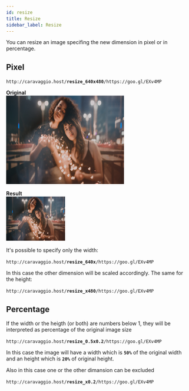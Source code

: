 ```yaml
---
id: resize
title: Resize
sidebar_label: Resize
---
```


You can resize an image specifing the new dimension in pixel or in percentage.

## Pixel

<code>http&#8203;:&#8203;//caravaggio.host/<strong>resize_640x480</strong>/https&#8203;:&#8203;//goo.gl/EXv4MP</code>

**Original**     
<img width="320" height="240" src="assets/example/girls.jpeg" />

**Result**     
<img width="160" height="120" src="assets/example/girls.jpeg" />

It's possible to specify only the width:

<code>http&#8203;:&#8203;//caravaggio.host/<strong>resize_640x</strong>/https&#8203;:&#8203;//goo.gl/EXv4MP</code>

In this case the other dimension will be scaled accordingly. The same for the height:

<code>http&#8203;:&#8203;//caravaggio.host/<strong>resize_x480</strong>/https&#8203;:&#8203;//goo.gl/EXv4MP</code>

## Percentage

If the width or the heigth (or both) are numbers below 1, they will be interpreted as percentage of the original image size

<code>http&#8203;:&#8203;//caravaggio.host/<strong>resize_0.5x0.2</strong>/https&#8203;:&#8203;//goo.gl/EXv4MP</code>

In this case the image will have a width which is **`50%`** of the original width and an height which is
**`20%`** of original height.

Also in this case one or the other dimansion can be excluded

<code>http&#8203;:&#8203;//caravaggio.host/<strong>resize_x0.2</strong>/https&#8203;:&#8203;//goo.gl/EXv4MP</code>

